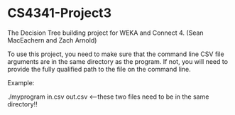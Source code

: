 # CS4341-Project3
The Decision Tree building project for WEKA and Connect 4. (Sean MacEachern and Zach Arnold)


To use this project, you need to make sure that the command line CSV file arguments are in the same directory as the program. If not, 
you will need to provide the fully qualified path to the file on the command line.

Example:

./myprogram in.csv out.csv <--these two files need to be in the same directory!!